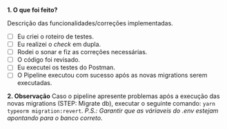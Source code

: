 **1. O que foi feito?**

Descrição das funcionalidades/correções implementadas.

- [ ] Eu criei o roteiro de testes.
- [ ] Eu realizei o _check_ em dupla.
- [ ] Rodei o sonar e fiz as correções necessárias.
- [ ] O código foi revisado.
- [ ] Eu executei os testes do Postman.
- [ ] O Pipeline executou com sucesso após as novas migrations serem executadas.

**2. Observação**
Caso o pipeline apresente problemas após a execução das novas migrations (STEP: Migrate db), executar o seguinte comando:
`yarn typeorm migration:revert`. 
*P.S.: Garantir que as váriaveis do .env estejam apontando para o banco correto*.